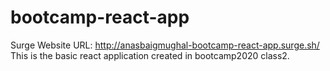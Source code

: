 # bootcamp-react-app
Surge Website URL: http://anasbaigmughal-bootcamp-react-app.surge.sh/
This is the basic react application created in bootcamp2020 class2.
